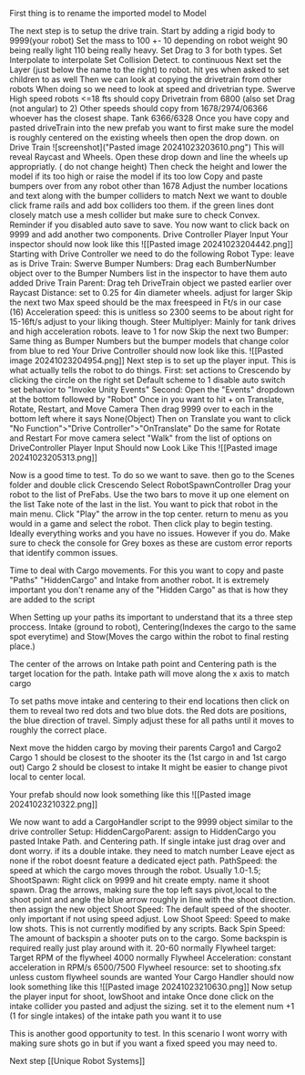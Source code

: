 First thing is to rename the imported model to Model

The next step is to setup the drive train.
	Start by adding a rigid body to 9999(your robot)
	Set the mass to 100 +- 10 depending on robot weight 90 being really light 110 being really heavy.
	Set Drag to 3 for both types.
	Set Interpolate to interpolate
	Set Collision Detect. to continuous
	Next set the Layer (just below the name to the right) to robot. hit yes when asked to set children to as well
	Then we can look at copying the drivetrain from other robots
	When doing so we need to look at speed and drivetrian type.
	Swerve
		High speed robots <=18 fts should copy Drivetrain from 6800 (also set Drag (not angular) to 2)
		Other speeds should copy from 1678/2974/06366 whoever has the closest shape.
	Tank
		6366/6328
	Once you have copy and pasted driveTrain into the new prefab you want to first make sure the model is roughly centered on the existing wheels then open the drop down. on Drive Train
	![screenshot]("Pasted image 20241023203610.png")
	This will reveal Raycast and Wheels. Open these drop down and line the wheels up appropriatly. ( do not change height)
	Then check the height and lower the model if its too high or raise the model if its too low
	Copy and paste bumpers over from any robot other than 1678
	Adjust the number locations and text along with the bumper colliders to match
	Next we want to double click frame rails and add box colliders too them. if the green lines dont closely match use a mesh collider but make sure to check Convex.
	Reminder if you disabled auto save to save.
	You now want to click back on 9999 and add another two components.
		Drive Controller
		Player Input
	Your inspector should now look like this
	![[Pasted image 20241023204442.png]]
	Starting with Drive Controller we need to do the following
		Robot Type: leave as is
		Drive Train: Swerve
		Bumper Numbers: Drag each BumberNumber object over to the Bumper Numbers list in the inspector to have them auto added
		Drive Train Parent: Drag teh DriveTrain object we pasted earlier over
		Raycast Distance: set to 0.25 for 4in diameter wheels. adjust for larger
		Skip the next two
		Max speed should be the max freespeed in Ft/s in our case (16)
		Acceleration speed: this is unitless so 2300 seems to be about right for 15-16ft/s adjust to your liking though.
		Steer Multiplyer: Mainly for tank drives and high acceleration robots. leave to 1 for now
		Skip the next two
		Bumper: Same thing as Bumper Numbers but the bumper models that change color from blue to red
	Your Drive Controller should now look like this.
	![[Pasted image 20241023204954.png]]
	Next step is to set up the player input. This is what actually tells the robot to do things.
	 First:
		 set actions to Crescendo by clicking the circle on the right
		 set Default scheme to 1
		 disable auto switch
		 set behavior to "Invoke Unity Events"
	Second:
		Open the "Events" dropdown at the bottom followed by "Robot"
		Once in you want to hit + on Translate, Rotate, Restart, and Move Camera
		Then drag 9999 over to each in the bottom left where it says None(Object)
		Then on Translate you want to click "No Function">"Drive Controller">"OnTranslate"
		Do the same for Rotate and Restart
		For move camera select "Walk" from the list of options on DriveController
	Player Input Should now Look Like This
	![[Pasted image 20241023205313.png]]

Now is a good time to test.
	To do so we want to save. then go to the Scenes folder and double click Crescendo
	Select RobotSpawnController
	Drag your robot to the list of PreFabs.
	Use the two bars to move it up one element on the list
	Take note of the last in the list. You want to pick that robot in the main menu.
	Click "Play" the arrow in the top center.
	return to menu as you would in a game and select the robot. Then click play to begin testing.
	Ideally everything works and you have no issues. However if you do. Make sure to check the console for Grey boxes as these are custom error reports that identify common issues.

Time to deal with Cargo movements.
	For this you want to copy and paste "Paths" "HiddenCargo" and Intake from another robot. It is extremely important you don't rename any of the "Hidden Cargo" as that is how they are added to the script

When Setting up your paths its important to understand that its a three step proccess. Intake (ground to robot), Centering(Indexes the cargo to the same spot everytime) and Stow(Moves the cargo within the robot to final resting place.)

The center of the arrows on Intake path point and Centering path is the target location for the path. Intake path will move along the x axis to match cargo

To set paths move intake and centering to their end locations then click on them to reveal two red dots and two blue dots. the Red dots are positions, the blue direction of travel. Simply adjust these for all paths until it moves to roughly the correct place.

Next move the hidden cargo by moving their parents Cargo1 and Cargo2
Cargo 1 should be closest to the shooter its the (1st cargo in and 1st cargo out)
Cargo 2 should be closest to intake It might be easier to change pivot local to center local.

Your prefab should now look something like this
![[Pasted image 20241023210322.png]]

We now want to add a CargoHandler script to the 9999 object similar to the drive controller
Setup:
	HiddenCargoParent: assign to HiddenCargo you pasted
	Intake Path. and Centering path. If single intake just drag over and dont worry. if its a double intake. they need to match number
	Leave eject as none if the robot doesnt feature a dedicated eject path.
	PathSpeed: the speed at which the cargo moves through the robot. Usually 1.0-1.5;
	ShootSpawn: Right click on 9999 and hit create empty. name it shoot spawn. Drag the arrows, making sure the top left says pivot,local to the shoot point and angle the blue arrow roughly in line with the shoot direction. then assign the new object
	Shoot Speed: The default speed of the shooter. only important if not using speed adjust.
	Low Shoot Speed: Speed to make low shots. This is not currently modified by any scripts.
	Back Spin Speed: The amount of backspin a shooter puts on to the cargo. Some backspin is required really just play around with it. 20-60 normally
	Flywheel target: Target RPM of the flywheel 4000 normally
	Flywheel Acceleration: constant acceleration in RPM/s 6500/7500
	Flywheel resource: set to shooting.sfx unless custom flywheel sounds are wanted
Your Cargo Handler should now look something like this 
![[Pasted image 20241023210630.png]]
Now setup the player input for shoot, lowShoot and intake
	Once done click on the intake collider you pasted and adjust the sizing. set it to the element num +1 (1 for single intakes) of the intake path you want it to use

This is another good opportunity to test.
	In this scenario I wont worry with making sure shots go in but if you want a fixed speed you may need to.

Next step
[[Unique Robot Systems]]
